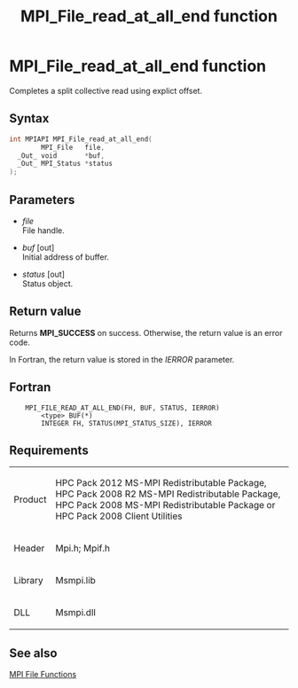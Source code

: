 ﻿---
title: MPI_File_read_at_all_end function
TOCTitle: MPI_File_read_at_all_end function
ms:assetid: d53d47e7-5305-457b-9bf3-2c39d1b62224
ms:mtpsurl: https://msdn.microsoft.com/en-us/library/Dn473347(v=VS.85)
ms:contentKeyID: 59360883
ms.date: 03/28/2018
mtps_version: v=VS.85
f1_keywords:
- MPI_FILE_READ_AT_ALL_END
- mpif/MPI_File_read_at_all_end
- mpi/MPI_FILE_READ_AT_ALL_END
dev_langs:
- C++
- C
---

# MPI\_File\_read\_at\_all\_end function

Completes a split collective read using explict offset.

## Syntax

``` c++
int MPIAPI MPI_File_read_at_all_end(
        MPI_File   file,
  _Out_ void       *buf,
  _Out_ MPI_Status *status
);
```

## Parameters

  - *file*  
    File handle.

  - *buf* \[out\]  
    Initial address of buffer.

  - *status* \[out\]  
    Status object.

## Return value

Returns **MPI\_SUCCESS** on success. Otherwise, the return value is an error code.

In Fortran, the return value is stored in the *IERROR* parameter.

## Fortran

``` FORTRAN
    MPI_FILE_READ_AT_ALL_END(FH, BUF, STATUS, IERROR)
        <type> BUF(*)
        INTEGER FH, STATUS(MPI_STATUS_SIZE), IERROR
```

## Requirements

<table>
<colgroup>
<col  />
<col  />
</colgroup>
<tbody>
<tr class="odd">
<td><p>Product</p></td>
<td><p>HPC Pack 2012 MS-MPI Redistributable Package, HPC Pack 2008 R2 MS-MPI Redistributable Package, HPC Pack 2008 MS-MPI Redistributable Package or HPC Pack 2008 Client Utilities</p></td>
</tr>
<tr class="even">
<td><p>Header</p></td>
<td>Mpi.h;
Mpif.h</td>
</tr>
<tr class="odd">
<td><p>Library</p></td>
<td>Msmpi.lib</td>
</tr>
<tr class="even">
<td><p>DLL</p></td>
<td>Msmpi.dll</td>
</tr>
</tbody>
</table>


## See also

[MPI File Functions](mpi-file-functions.md)

